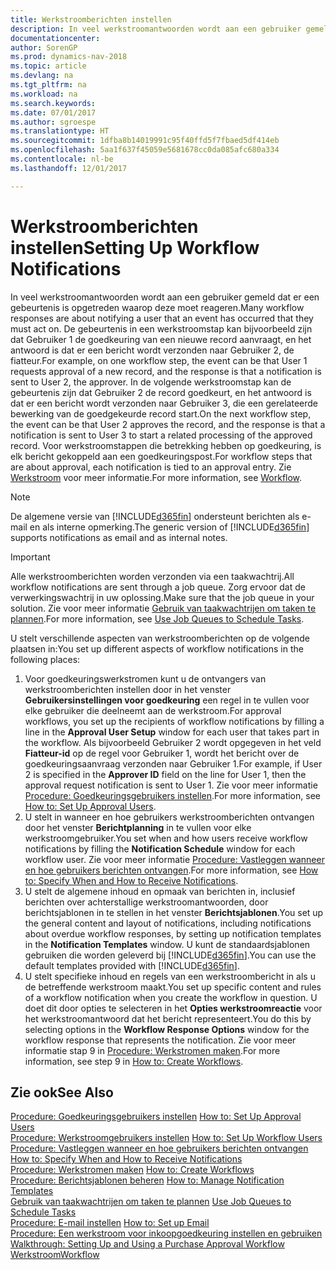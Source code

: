 ```yaml
---
title: Werkstroomberichten instellen
description: In veel werkstroomantwoorden wordt aan een gebruiker gemeld dat er een gebeurtenis is opgetreden waarop deze moet reageren. De gebeurtenis in een werkstroomstap kan bijvoorbeeld zijn dat Gebruiker 1 de goedkeuring van een nieuwe record aanvraagt, en het antwoord is dat er een bericht wordt verzonden naar Gebruiker 2, de fiatteur. In de volgende werkstroomstap kan de gebeurtenis zijn dat Gebruiker 2 de record goedkeurt, en het antwoord is dat er een bericht wordt verzonden naar Gebruiker 3, die een gerelateerde bewerking van de goedgekeurde record start. Voor werkstroomstappen die betrekking hebben op goedkeuring, is elk bericht gekoppeld aan een goedkeuringspost.
documentationcenter: 
author: SorenGP
ms.prod: dynamics-nav-2018
ms.topic: article
ms.devlang: na
ms.tgt_pltfrm: na
ms.workload: na
ms.search.keywords: 
ms.date: 07/01/2017
ms.author: sgroespe
ms.translationtype: HT
ms.sourcegitcommit: 1dfba8b14019991c95f40ffd5f7fbaed5df414eb
ms.openlocfilehash: 5aa1f637f45059e5681678cc0da085afc680a334
ms.contentlocale: nl-be
ms.lasthandoff: 12/01/2017

---
```

# <a name="setting-up-workflow-notifications"></a><span data-ttu-id="0385c-106">Werkstroomberichten instellen</span><span class="sxs-lookup"><span data-stu-id="0385c-106">Setting Up Workflow Notifications</span></span>
<span data-ttu-id="0385c-107">In veel werkstroomantwoorden wordt aan een gebruiker gemeld dat er een gebeurtenis is opgetreden waarop deze moet reageren.</span><span class="sxs-lookup"><span data-stu-id="0385c-107">Many workflow responses are about notifying a user that an event has occurred that they must act on.</span></span> <span data-ttu-id="0385c-108">De gebeurtenis in een werkstroomstap kan bijvoorbeeld zijn dat Gebruiker 1 de goedkeuring van een nieuwe record aanvraagt, en het antwoord is dat er een bericht wordt verzonden naar Gebruiker 2, de fiatteur.</span><span class="sxs-lookup"><span data-stu-id="0385c-108">For example, on one workflow step, the event can be that User 1 requests approval of a new record, and the response is that a notification is sent to User 2, the approver.</span></span> <span data-ttu-id="0385c-109">In de volgende werkstroomstap kan de gebeurtenis zijn dat Gebruiker 2 de record goedkeurt, en het antwoord is dat er een bericht wordt verzonden naar Gebruiker 3, die een gerelateerde bewerking van de goedgekeurde record start.</span><span class="sxs-lookup"><span data-stu-id="0385c-109">On the next workflow step, the event can be that User 2 approves the record, and the response is that a notification is sent to User 3 to start a related processing of the approved record.</span></span> <span data-ttu-id="0385c-110">Voor werkstroomstappen die betrekking hebben op goedkeuring, is elk bericht gekoppeld aan een goedkeuringspost.</span><span class="sxs-lookup"><span data-stu-id="0385c-110">For workflow steps that are about approval, each notification is tied to an approval entry.</span></span> <span data-ttu-id="0385c-111">Zie [Werkstroom](across-workflow.md) voor meer informatie.</span><span class="sxs-lookup"><span data-stu-id="0385c-111">For more information, see [Workflow](across-workflow.md).</span></span>  

> [!NOTE]  
>  <span data-ttu-id="0385c-112">De algemene versie van [!INCLUDE[d365fin](includes/d365fin_md.md)] ondersteunt berichten als e-mail en als interne opmerking.</span><span class="sxs-lookup"><span data-stu-id="0385c-112">The generic version of [!INCLUDE[d365fin](includes/d365fin_md.md)] supports notifications as email and as internal notes.</span></span>  

> [!IMPORTANT]  
>  <span data-ttu-id="0385c-113">Alle werkstroomberichten worden verzonden via een taakwachtrij.</span><span class="sxs-lookup"><span data-stu-id="0385c-113">All workflow notifications are sent through a job queue.</span></span> <span data-ttu-id="0385c-114">Zorg ervoor dat de verwerkingswachtrij in uw oplossing.</span><span class="sxs-lookup"><span data-stu-id="0385c-114">Make sure that the job queue in your solution.</span></span> <span data-ttu-id="0385c-115">Zie voor meer informatie [Gebruik van taakwachtrijen om taken te plannen](admin-job-queues-schedule-tasks.md).</span><span class="sxs-lookup"><span data-stu-id="0385c-115">For more information, see [Use Job Queues to Schedule Tasks](admin-job-queues-schedule-tasks.md).</span></span>

<span data-ttu-id="0385c-116">U stelt verschillende aspecten van werkstroomberichten op de volgende plaatsen in:</span><span class="sxs-lookup"><span data-stu-id="0385c-116">You set up different aspects of workflow notifications in the following places:</span></span>  

1.  <span data-ttu-id="0385c-117">Voor goedkeuringswerkstromen kunt u de ontvangers van werkstroomberichten instellen door in het venster **Gebruikersinstellingen voor goedkeuring** een regel in te vullen voor elke gebruiker die deelneemt aan de werkstroom.</span><span class="sxs-lookup"><span data-stu-id="0385c-117">For approval workflows, you set up the recipients of workflow notifications by filling a line in the **Approval User Setup** window for each user that takes part in the workflow.</span></span> <span data-ttu-id="0385c-118">Als bijvoorbeeld Gebruiker 2 wordt opgegeven in het veld **Fiatteur-id** op de regel voor Gebruiker 1, wordt het bericht over de goedkeuringsaanvraag verzonden naar Gebruiker 1.</span><span class="sxs-lookup"><span data-stu-id="0385c-118">For example, if User 2 is specified in the **Approver ID** field on the line for User 1, then the approval request notification is sent to User 1.</span></span> <span data-ttu-id="0385c-119">Zie voor meer informatie [Procedure: Goedkeuringsgebruikers instellen](across-how-to-set-up-approval-users.md).</span><span class="sxs-lookup"><span data-stu-id="0385c-119">For more information, see [How to: Set Up Approval Users](across-how-to-set-up-approval-users.md).</span></span>  
2.  <span data-ttu-id="0385c-120">U stelt in wanneer en hoe gebruikers werkstroomberichten ontvangen door het venster **Berichtplanning** in te vullen voor elke werkstroomgebruiker.</span><span class="sxs-lookup"><span data-stu-id="0385c-120">You set when and how users receive workflow notifications by filling the **Notification Schedule** window for each workflow user.</span></span> <span data-ttu-id="0385c-121">Zie voor meer informatie [Procedure: Vastleggen wanneer en hoe gebruikers berichten ontvangen](across-how-to-specify-when-and-how-to-receive-notifications.md).</span><span class="sxs-lookup"><span data-stu-id="0385c-121">For more information, see [How to: Specify When and How to Receive Notifications](across-how-to-specify-when-and-how-to-receive-notifications.md).</span></span>  
3.  <span data-ttu-id="0385c-122">U stelt de algemene inhoud en opmaak van berichten in, inclusief berichten over achterstallige werkstroomantwoorden, door berichtsjablonen in te stellen in het venster **Berichtsjablonen**.</span><span class="sxs-lookup"><span data-stu-id="0385c-122">You set up the general content and layout of notifications, including notifications about overdue workflow responses, by setting up notification templates in the **Notification Templates** window.</span></span> <span data-ttu-id="0385c-123">U kunt de standaardsjablonen gebruiken die worden geleverd bij [!INCLUDE[d365fin](includes/d365fin_md.md)].</span><span class="sxs-lookup"><span data-stu-id="0385c-123">You can use the default templates provided with [!INCLUDE[d365fin](includes/d365fin_md.md)].</span></span>  
4.  <span data-ttu-id="0385c-124">U stelt specifieke inhoud en regels van een werkstroombericht in als u de betreffende werkstroom maakt.</span><span class="sxs-lookup"><span data-stu-id="0385c-124">You set up specific content and rules of a workflow notification when you create the workflow in question.</span></span> <span data-ttu-id="0385c-125">U doet dit door opties te selecteren in het **Opties werkstroomreactie** voor het werkstroomantwoord dat het bericht representeert.</span><span class="sxs-lookup"><span data-stu-id="0385c-125">You do this by selecting options in the **Workflow Response Options** window for the workflow response that represents the notification.</span></span> <span data-ttu-id="0385c-126">Zie voor meer informatie stap 9 in [Procedure: Werkstromen maken](across-how-to-create-workflows.md).</span><span class="sxs-lookup"><span data-stu-id="0385c-126">For more information, see step 9 in [How to: Create Workflows](across-how-to-create-workflows.md).</span></span>  

## <a name="see-also"></a><span data-ttu-id="0385c-127">Zie ook</span><span class="sxs-lookup"><span data-stu-id="0385c-127">See Also</span></span>  
 <span data-ttu-id="0385c-128">[Procedure: Goedkeuringsgebruikers instellen](across-how-to-set-up-approval-users.md) </span><span class="sxs-lookup"><span data-stu-id="0385c-128">[How to: Set Up Approval Users](across-how-to-set-up-approval-users.md) </span></span>  
 <span data-ttu-id="0385c-129">[Procedure: Werkstroomgebruikers instellen](across-how-to-set-up-workflow-users.md) </span><span class="sxs-lookup"><span data-stu-id="0385c-129">[How to: Set Up Workflow Users](across-how-to-set-up-workflow-users.md) </span></span>  
 <span data-ttu-id="0385c-130">[Procedure: Vastleggen wanneer en hoe gebruikers berichten ontvangen](across-how-to-specify-when-and-how-to-receive-notifications.md) </span><span class="sxs-lookup"><span data-stu-id="0385c-130">[How to: Specify When and How to Receive Notifications](across-how-to-specify-when-and-how-to-receive-notifications.md) </span></span>  
 <span data-ttu-id="0385c-131">[Procedure: Werkstromen maken](across-how-to-create-workflows.md) </span><span class="sxs-lookup"><span data-stu-id="0385c-131">[How to: Create Workflows](across-how-to-create-workflows.md) </span></span>  
 <span data-ttu-id="0385c-132">[Procedure: Berichtsjablonen beheren](across-how-to-manage-notification-templates.md) </span><span class="sxs-lookup"><span data-stu-id="0385c-132">[How to: Manage Notification Templates](across-how-to-manage-notification-templates.md) </span></span>  
 <span data-ttu-id="0385c-133">[Gebruik van taakwachtrijen om taken te plannen](admin-job-queues-schedule-tasks.md) </span><span class="sxs-lookup"><span data-stu-id="0385c-133">[Use Job Queues to Schedule Tasks](admin-job-queues-schedule-tasks.md) </span></span>  
 <span data-ttu-id="0385c-134">[Procedure: E-mail instellen](madeira-how-setup-email.md) </span><span class="sxs-lookup"><span data-stu-id="0385c-134">[How to: Set up Email](madeira-how-setup-email.md) </span></span>  
 <span data-ttu-id="0385c-135">[Procedure: Een werkstroom voor inkoopgoedkeuring instellen en gebruiken](walkthrough-setting-up-and-using-a-purchase-approval-workflow.md) </span><span class="sxs-lookup"><span data-stu-id="0385c-135">[Walkthrough: Setting Up and Using a Purchase Approval Workflow](walkthrough-setting-up-and-using-a-purchase-approval-workflow.md) </span></span>  
 [<span data-ttu-id="0385c-136">Werkstroom</span><span class="sxs-lookup"><span data-stu-id="0385c-136">Workflow</span></span>](across-workflow.md)   


